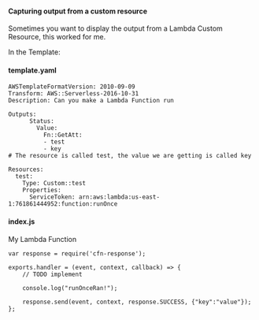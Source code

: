 #### Capturing output from a custom resource

Sometimes you want to display the output from a Lambda Custom
Resource, this worked for me.

In the Template:

#### template.yaml

``` 
AWSTemplateFormatVersion: 2010-09-09
Transform: AWS::Serverless-2016-10-31
Description: Can you make a Lambda Function run

Outputs:
      Status:
        Value:
          Fn::GetAtt:
          - test
          - key
# The resource is called test, the value we are getting is called key          

Resources:
  test:
    Type: Custom::test
    Properties:
      ServiceToken: arn:aws:lambda:us-east-1:761861444952:function:runOnce
```

#### index.js

My Lambda Function

``` 
var response = require('cfn-response');

exports.handler = (event, context, callback) => {
    // TODO implement

    console.log("runOnceRan!");
    
    response.send(event, context, response.SUCCESS, {"key":"value"});
};
```